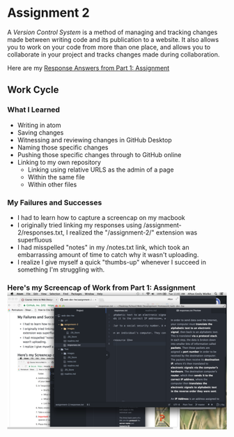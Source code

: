 # Assignment 2

A *Version Control System* is a method of managing and tracking changes made between writing code and its publication to a website. It also allows you to work on your code from more than one place, and allows you to collaborate in your project and tracks changes made during collaboration.

Here are my [Response Answers from Part 1: Assignment](./responses.txt)

## Work Cycle
### What I Learned
- Writing in atom
- Saving changes
- Witnessing and reviewing changes in GitHub Desktop
- Naming those specific changes
- Pushing those specific changes through to GitHub online
- Linking to my own repository
  - Linking using relative URLS as the admin of a page
  - Within the same file
  - Within other files

### My Failures and Successes
- I had to learn how to capture a screencap on my macbook
- I originally tried linking my responses using /assignment-2/responses.txt, I realized the "/assignment-2/" extension was superfluous
- I had misspelled "notes" in my /notes.txt link, which took an embarrassing amount of time to catch why it wasn't uploading.
- I realize I give myself a quick "thumbs-up" whenever I succeed in something I'm struggling with.

### Here's my Screencap of Work from Part 1: Assignment![Screencap of Work from Part 1: Assignment](./images/screencap2.png)
